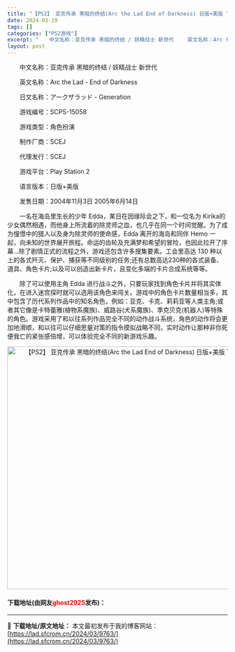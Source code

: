 ```yaml
---
title: "【PS2】 亚克传承 黑暗的终结(Arc the Lad End of Darkness) 日版+美版 下载"
date: 2024-03-19
tags: []
categories: ["PS2游戏"]
excerpt: "　　中文名称：亚克传承 黑暗的终结 / 妖精战士 新世代 　　英文名称：Arc the Lad - End of Darkness 　　日文名称：アークザラッド - Generation 　　游戏编号：SCPS-15058 　　游戏类型：角色扮演 　　制作厂商：SCEJ 　　代理发行：SCEJ 　　&hellip;"
layout: post
---
```


 <p>　　中文名称：亚克传承 黑暗的终结 / 妖精战士 新世代</p> <p>　　英文名称：Arc the Lad - End of Darkness</p> <p>　　日文名称：アークザラッド - Generation</p> <p>　　游戏编号：SCPS-15058</p> <p>　　游戏类型：角色扮演</p> <p>　　制作厂商：SCEJ</p> <p>　　代理发行：SCEJ</p> <p>　　游戏平台：Play Station 2</p> <p>　　语言版本：日版+美版</p> <p>　　发售日期：2004年11月3日 2005年6月14日</p> <p>　　一名在海岛里生长的少年 Edda，某日在因缘际会之下，和一位名为 Kirika的少女偶然相遇，而他身上所流着的除灵师之血，也几乎在同一个时间觉醒。为了成为憧憬中的猎人以及身为除灵师的使命感，Edda 离开的海岛和同伴 Hemo 一起，向未知的世界展开旅程。命运的齿轮及充满梦和希望的冒险，也因此拉开了序幕&hellip;除了剧情正式的流程之外，游戏还包含许多搜集要素。工会里高达 130 种以上的各式歼灭、保护、捕获等不同级别的任务;还有总数高达230种的各式装备、道具、角色卡片;以及可以创造出新卡片，且变化多端的卡片合成系统等等。</p> <p>　　除了可以使用主角 Edda 进行战斗之外，只要玩家找到角色卡片并将其实体化，在进入迷宫探时就可以选用该角色来闯关。游戏中的角色卡片数量相当多，其中包含了历代系列作品中的知名角色，例如：亚克、卡克、莉莉亚等人类主角;或者其它像是卡特蕾雅(植物系魔族)、威路谷(犬系魔族)、季克贝克(机器人)等特殊的角色。游戏采用了和以往系列作品完全不同的动作战斗系统，角色的动作将会更加地滑顺，和以往可以仔细思量对策的指令摸拟战略不同，实时动作让那种非你死便我亡的紧张感倍增，可以体验完全不同的新游戏乐趣。</p> <p align="center"><img align="" border="0" src="https://lad.sfcrom.cn/wp-content/uploads/2024/03/20240319_65f9976b1d416.jpg" width="554" alt="【PS2】 亚克传承 黑暗的终结(Arc the Lad End of Darkness) 日版+美版 下载" /></p> <p><h4>下载地址(由网友<font color="red">ghost2925</font>发布)：</h4></p> 

---
📖 **下载地址/原文地址：** 本文最初发布于我的博客网站：[https://lad.sfcrom.cn/2024/03/9763/](https://lad.sfcrom.cn/2024/03/9763/)
